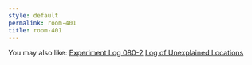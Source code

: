 ```yaml
---
style: default
permalink: room-401
title: room-401
---
```

You may also like:
[Experiment Log 080-2](http://scp-wiki.net/experiment-log-080-2)
[Log of Unexplained Locations](http://scp-wiki.net/log-of-unexplained-locations)